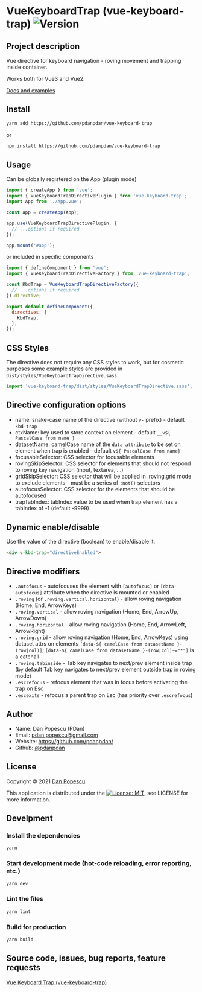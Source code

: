 # VueKeyboardTrap (vue-keyboard-trap) <img alt="Version" src="https://img.shields.io/badge/version-1.0.0-blue.svg?cacheSeconds=2592000" />

## Project description

Vue directive for keyboard navigation - roving movement and trapping inside container.

Works both for Vue3 and Vue2.

[Docs and examples](https://pdanpdan.github.io/vue-keyboard-trap/)

## Install

```bash
yarn add https://github.com/pdanpdan/vue-keyboard-trap
```
or
```bash
npm install https://github.com/pdanpdan/vue-keyboard-trap
```

## Usage

Can be globally registered on the App (plugin mode)
```javascript
import { createApp } from 'vue';
import { VueKeyboardTrapDirectivePlugin } from 'vue-keyboard-trap';
import App from './App.vue';

const app = createApp(App);

app.use(VueKeyboardTrapDirectivePlugin, {
  // ...options if required
});

app.mount('#app');
```

or included in specific components
```javascript
import { defineComponent } from 'vue';
import { VueKeyboardTrapDirectiveFactory } from 'vue-keyboard-trap';

const KbdTrap = VueKeyboardTrapDirectiveFactory({
  // ...options if required
}).directive;

export default defineComponent({
  directives: {
    KbdTrap,
  },
});
```

## CSS Styles

The directive does not require any CSS styles to work, but for cosmetic purposes some example styles are provided in `dist/styles/VueKeyboardTrapDirective.sass`.

```javascript
import 'vue-keyboard-trap/dist/styles/VueKeyboardTrapDirective.sass';
```

## Directive configuration options

- name: snake-case name of the directive (without `v-` prefix) - default `kbd-trap`
- ctxName: key used to store context on element - default `__v${ PascalCase from name }`
- datasetName: camelCase name of the `data-attribute` to be set on element when trap is enabled - default `v${ PascalCase from name}`
- focusableSelector: CSS selector for focusable elements
- rovingSkipSelector: CSS selector for elements that should not respond to roving key navigation (input, textarea, ...)
- gridSkipSelector: CSS selector that will be applied in .roving.grid mode to exclude elements - must be a series of `:not()` selectors
- autofocusSelector: CSS selector for the elements that should be autofocused
- trapTabIndex: tabIndex value to be used when trap element has a tabIndex of -1 (default -9999)

## Dynamic enable/disable

Use the value of the directive (boolean) to enable/disable it.

```html
<div v-kbd-trap="directiveEnabled">
```

## Directive modifiers

- `.autofocus` - autofocuses the element with `[autofocus]` or `[data-autofocus]` attribute when the directive is mounted or enabled
- `.roving` (or `.roving.vertical.horizontal`) - allow roving navigation (Home, End, ArrowKeys)
- `.roving.vertical` - allow roving navigation (Home, End, ArrowUp, ArrowDown)
- `.roving.horizontal` - allow roving navigation (Home, End, ArrowLeft, ArrowRight)
- `.roving.grid` - allow roving navigation (Home, End, ArrowKeys) using dataset attrs on elements `[data-${ camelCase from datasetName }-(row|col)]`; `[data-${ camelCase from datasetName }-(row|col)~="*"]` is a catchall
- `.roving.tabinside` - Tab key navigates to next/prev element inside trap (by default Tab key navigates to next/prev element outside trap in roving mode)
- `.escrefocus` - refocus element that was in focus before activating the trap on Esc
- `.escexits` - refocus a parent trap on Esc (has priority over `.escrefocus`)

## Author

* Name: Dan Popescu (PDan)
* Email: <pdan.popescu@gmail.com>
* Website: https://github.com/pdanpdan/
* Github: [@pdanpdan](https://github.com/pdanpdan)

## License

Copyright © 2021 [Dan Popescu](https://github.com/pdanpdan).

This application is distributed under the [![License: MIT](https://img.shields.io/badge/License-MIT-yellow.svg)](https://opensource.org/licenses/MIT), see LICENSE for more information.

## Develpment

### Install the dependencies

```bash
yarn
```

### Start development mode (hot-code reloading, error reporting, etc.)

```bash
yarn dev
```

### Lint the files

```bash
yarn lint
```

### Build for production

```bash
yarn build
```

## Source code, issues, bug reports, feature requests

[Vue Keyboard Trap (vue-keyboard-trap)](https://github.com/pdanpdan/vue-keyboard-trap)
